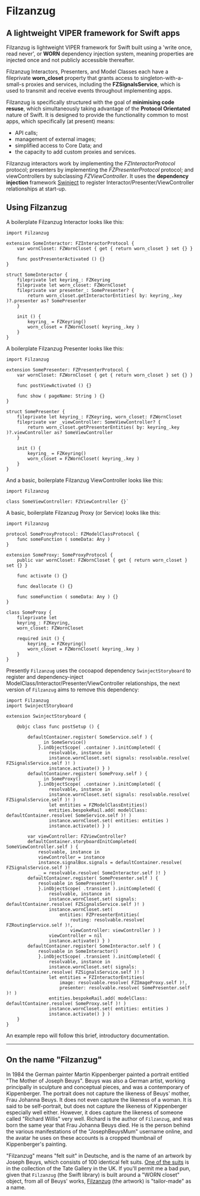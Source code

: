 Filzanzug
=========

A lightweight VIPER framework for Swift apps
--------------------------------------------

Filzanzug is lightweight VIPER framework for Swift built using a 'write once, read never', or **WORN** dependency injection system, meaning properties are injected once and not publicly accessible thereafter.

Filzanzug Interactors, Presenters, and Model Classes each have a fileprivate **worn_closet** property that grants access to singleton-with-a-small-s proxies and services, including the **FZSignalsService**, which is used to transmit and receive events throughout implementing apps.

Filzanzug is specifically structured with the goal of **minimising code resuse**, which simultaneously taking advantage of the **Protocol Orientated** nature of Swift. It is designed to provide the functionality common to most apps, which specifically (at present) means:

-   API calls;
-   management of external images;
-   simplified access to Core Data; and
-   the capacity to add custom proxies and services.

Filzanzug interactors work by implementing the *FZInteractorProtocol* protocol; presenters by implementing the *FZPresenterProtocol* protocol; and viewControllers by subclassing *FZViewController*. It uses the **dependency injection** framework [Swinject](https://github.com/Swinject/Swinject) to register Interactor/Presenter/ViewController relationships at start-up.

Using Filzanzug
---------------

A boilerplate Filzanzug Interactor looks like this:

	import Filzanzug

	extension SomeInteractor: FZInteractorProtocol {
		var wornCloset: FZWornCloset { get { return worn_closet } set {} }
		
		func postPresenterActivated () {}
	}

	struct SomeInteractor {
		fileprivate let keyring_: FZKeyring
		fileprivate let worn_closet: FZWornCloset
		fileprivate var presenter_: SomePresenter? {
			return worn_closet.getInteractorEntities( by: keyring_.key )?.presenter as? SomePresenter
		}
		
		init () {
			keyring_ = FZKeyring()
			worn_closet = FZWornCloset( keyring_.key )
		}
	}

A boilerplate Filzanzug Presenter looks like this:

	import Filzanzug

	extension SomePresenter: FZPresenterProtocol {
		var wornCloset: FZWornCloset { get { return worn_closet } set {} }
		
		func postViewActivated () {}
		
		func show ( pageName: String ) {}
	}

	struct SomePresenter {
		fileprivate let keyring_: FZKeyring, worn_closet: FZWornCloset
		fileprivate var _viewController: SomeViewController? {
			return worn_closet.getPresenterEntities( by: keyring_.key )?.viewController as? SomeViewController
		}
		
		init () {
			keyring_ = FZKeyring()
			worn_closet = FZWornCloset( keyring_.key )
		}
	}

And a basic, boilerplate Filzanzug ViewController looks like this:

	import Filzanzug

	class SomeViewController: FZViewController {}`

A basic, boilerplate Filzanzug Proxy (or Service) looks like this:

	import Filzanzug

	protocol SomeProxyProtocol: FZModelClassProtocol {
		func someFunction ( someData: Any )
	}

	extension SomeProxy: SomeProxyProtocol {
		public var wornCloset: FZWornCloset { get { return worn_closet } set {} }
		
		func activate () {}
		
		func deallocate () {}
		
		func someFunction ( someData: Any ) {}
	}

	class SomeProxy {
		fileprivate let
		keyring_: FZKeyring,
		worn_closet: FZWornCloset
		
		required init () {
			keyring_ = FZKeyring()
			worn_closet = FZWornCloset( keyring_.key )
		}
	}

Presently `Filzanzug` uses the cocoapod dependency `SwinjectStoryboard` to register and dependency-inject  ModelClass/Interactor/Presenter/ViewController relationships, the next version of `Filzanzug` aims to remove this dependency:

	import Filzanzug
	import SwinjectStoryboard

	extension SwinjectStoryboard {
		
		@objc class func postSetup () {
			
			defaultContainer.register( SomeService.self ) {
				_ in SomeService()
				}.inObjectScope( .container ).initCompleted( {
					resolvable, instance in
					instance.wornCloset.set( signals: resolvable.resolve( FZSignalsService.self )! )
					instance.activate() } )
			defaultContainer.register( SomeProxy.self ) {
				_ in SomeProxy()
				}.inObjectScope( .container ).initCompleted( {
					resolvable, instance in
					instance.wornCloset.set( signals: resolvable.resolve( FZSignalsService.self )! )
					let entities = FZModelClassEntities()
					entities.bespokeRail.add( modelClass: defaultContainer.resolve( SomeService.self )! )
					instance.wornCloset.set( entities: entities )
					instance.activate() } )

			var viewController: FZViewController?
			defaultContainer.storyboardInitCompleted( SomeViewController.self ) {
				resolvable, instance in
				viewController = instance
				instance.signalBox.signals = defaultContainer.resolve( FZSignalsService.self )!
				_ = resolvable.resolve( SomeInteractor.self )! }
			defaultContainer.register( SomePresenter.self ) {
				resolvable in SomePresenter()
				}.inObjectScope( .transient ).initCompleted( {
					resolvable, instance in
					instance.wornCloset.set( signals: defaultContainer.resolve( FZSignalsService.self )! )
					instance.wornCloset.set(
						entities: FZPresenterEntities(
							routing: resolvable.resolve( FZRoutingService.self )!,
							viewController: viewController ) )
					viewController = nil
					instance.activate() } )
			defaultContainer.register( SomeInteractor.self ) {
				resolvable in SomeInteractor()
				}.inObjectScope( .transient ).initCompleted( {
					resolvable, instance in
					instance.wornCloset.set( signals: defaultContainer.resolve( FZSignalsService.self )! )
					let entities = FZInteractorEntities(
						image: resolvable.resolve( FZImageProxy.self )!,
						presenter: resolvable.resolve( SomePresenter.self )! )
					entities.bespokeRail.add( modelClass: defaultContainer.resolve( SomeProxy.self )! )
					instance.wornCloset.set( entities: entities )
					instance.activate() } )
		}
	}

An example repo will follow this brief, introductory documentation.

-----------------------
On the name "Filzanzug"
-----------------------

In 1984 the German painter Martin Kippenberger painted a portrait entitled "The Mother of Joseph Beuys". Beuys was also a German artist, working principally in sculpture and conceptual pieces, and was a contemporary of Kippenberger. The portrait does not capture the likeness of Beuys' mother, Frau Johanna Beuys. It does not even capture the likeness of a woman. It is said to be self-portrait, but does not capture the likeness of Kippenberger especially well either. However, it does capture the likeness of someone called "Richard Willis" very well. Richard is the author of `Filzanzug`, and was born the same year that Frau Johanna Beuys died. He is the person behind the various manifestations of the "JosephBeuysMum" username online, and the avatar he uses on these accounts is a cropped thumbnail of Kippenberger's painting. 

"Filzanzug" means "felt suit" in Deutsche, and is the name of an artwork by Joseph Beuys, which consists of 100 identical felt suits. [One of the suits](http://www.tate.org.uk/art/artworks/beuys-felt-suit-ar00092) is in the collection of the Tate Gallery in the UK. If you'll permit me a bad pun, given that `Filzanzug` (the Swift library) is built around a "WORN closet" object, from all of Beuys' works, [Filzanzug](http://www.tate.org.uk/art/artworks/beuys-felt-suit-ar00092) (the artwork) is "tailor-made" as a name. 
